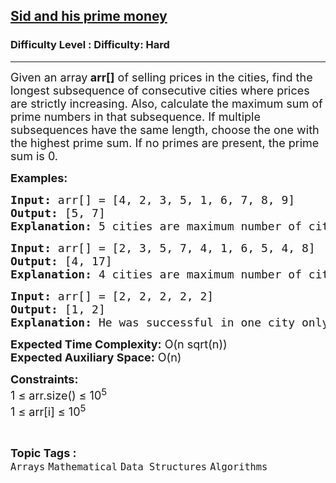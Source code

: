 <h2><a href="https://www.geeksforgeeks.org/problems/sid-and-his-prime-money5736/1?page=7&difficulty=Hard&status=unsolved&sortBy=accuracy">Sid and his prime money</a></h2><h3>Difficulty Level : Difficulty: Hard</h3><hr><div class="problems_problem_content__Xm_eO"><p><span style="font-size: 18px;">Given an array<strong> arr[]</strong> of selling prices in the cities, find the longest subsequence of consecutive cities where prices are strictly increasing. Also, calculate the maximum sum of prime numbers in that subsequence. If multiple subsequences have the same length, choose the one with the highest prime sum. If no primes are present, the prime sum is 0.</span></p>
<p><span style="font-size: 18px;"><strong>Examples:</strong></span></p>
<pre><span style="font-size: 18px;"><strong>Input: </strong>arr[] = [4, 2, 3, 5, 1, 6, 7, 8, 9]
<strong>Output:</strong> [5, 7]
<strong>Explanation: </strong>5 cities are maximum number of cities in which the trend followed, And  amount in those cities were 1, 6, 7, 8, 9.  Out of  these  amounts only 7 is prime money.</span></pre>
<pre><span style="font-size: 18px;"><strong>Input: </strong>arr[] = [2, 3, 5, 7, 4, 1, 6, 5, 4, 8]
<strong>Output: </strong>[4, 17]
<strong>Explanation: </strong>4 cities are maximum number of cities in which the trend followed, And  amount in those cities were 2, 3, 5, 7. Out of  these amounts, maximum total prime money is 2+3+5+7=17.</span></pre>
<pre><span style="font-size: 18px;"><strong>Input: </strong>arr[] = [2, 2, 2, 2, 2]
<strong>Output: </strong>[1, 2]
<strong>Explanation: </strong>He was successful in one city only, And maximum total prime money is 2.
</span></pre>
<p><span style="font-size: 18px;"><strong>Expected Time Complexity:</strong> O(n sqrt(n))<br><strong>Expected Auxiliary Space:</strong> O(n)</span></p>
<p><span style="font-size: 18px;"><strong>Constraints:</strong><br>1 ≤ arr.size() ≤ 10<sup>5</sup><br>1 ≤ arr[i] ≤ 10<sup>5 </sup></span></p></div><br><p><span style=font-size:18px><strong>Topic Tags : </strong><br><code>Arrays</code>&nbsp;<code>Mathematical</code>&nbsp;<code>Data Structures</code>&nbsp;<code>Algorithms</code>&nbsp;